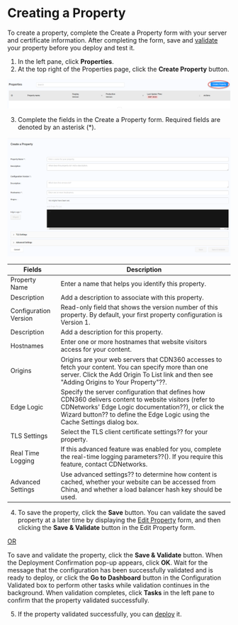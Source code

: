 # Creating a Property

To create a property, complete the Create a Property form with your server and certificate information. After completing the form, save and [validate](<Validating Properties.htm>) your property before you deploy and test it.

1. In the left pane, click **Properties**.
2. At the top right of the Properties page, click the **Create Property** button. 

![null](<../../resources/images/Create Property.png>)

3. Complete the fields in the Create a Property form. Required fields are denoted by an asterisk (\*).

![null](<../../resources/images/Create a Property.png>)

| **Fields** | **Description** |
| ---------- | --------------- |
| Property Name | Enter a name that helps you identify this property.|
| Description | Add a description to associate with this property.|
| Configuration Version | Read-only field that shows the version number of this property. By default, your first property configuration is Version 1.|
| Description | Add a description for this property.|
| Hostnames | Enter one or more hostnames that website visitors access for your content.|
| Origins | Origins are your web servers that CDN360 accesses to fetch your content. You can specify more than one server. Click the Add Origin To List link and then see "Adding Origins to Your Property"??. |
| Edge Logic | Specify the server configuration that defines how CDN360 delivers content to website visitors (refer to CDNetworks' Edge Logic documentation??), or click the Wizard button?? to define the Edge Logic using the Cache Settings dialog box.|
| TLS Settings | Select the TLS client certificate settings?? for your property.|
| Real Time Logging | If this advanced feature was enabled for you, complete the real-time logging parameters??(<Real Time Logging.htm>). If you require this feature, contact CDNetworks.|
| Advanced Settings | Use advanced settings?? to determine how content is cached, whether your website can be accessed from China, and whether a load balancer hash key should be used.|

4. To save the property, click the **Save** button. You can validate the saved property at a later time by displaying the [Edit Property](<Editing Properties.htm>) form, and then clicking the **Save & Validate** button in the Edit Property form.<br>

<u>OR</u>

To save and validate the property, click the **Save & Validate** button. When the Deployment Confirmation pop-up appears, click **OK**. Wait for the message that the configuration has been successfully validated and is ready to deploy, or click the **Go to Dashboard** button in the Configuration Validated box to perform other tasks while validation continues in the background. When validation completes, click **Tasks** in the left pane to confirm that the property validated successfully.

5. If the property validated successfully, you can [deploy](<Deploying Your Property.htm>) it.

